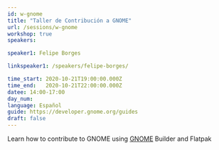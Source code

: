 ```yaml
---
id: w-gnome
title: "Taller de Contribución a GNOME"
url: /sessions/w-gnome
workshop: true
speakers:

speaker1: Felipe Borges

linkspeaker1: /speakers/felipe-borges/

time_start: 2020-10-21T19:00:00.000Z
time_end:   2020-10-21T22:00:00.000Z
datee: 14:00-17:00
day_num: 
language: Español
guide: https://developer.gnome.org/guides
draft: false
---
```



Learn how to contribute to GNOME using [GNOME](https://www.gnome.org/GNOME) Builder and Flatpak
 